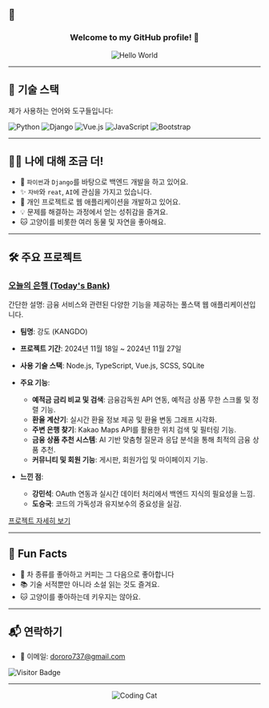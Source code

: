 ## 👋

<h3 align="center">Welcome to my GitHub profile! 🚀</h3>
<p align="center">
  <img src="https://media.giphy.com/media/13HgwGsXF0aiGY/giphy.gif" alt="Hello World">
</p>

---

## 🚀 기술 스택

제가 사용하는 언어와 도구들입니다:

![Python](https://img.shields.io/badge/Python-3776AB?style=for-the-badge&logo=python&logoColor=white)
![Django](https://img.shields.io/badge/Django-092E20?style=for-the-badge&logo=django&logoColor=white)
![Vue.js](https://img.shields.io/badge/Vue.js-4FC08D?style=for-the-badge&logo=vue.js&logoColor=white)
![JavaScript](https://img.shields.io/badge/JavaScript-F7DF1E?style=for-the-badge&logo=javascript&logoColor=black)
![Bootstrap](https://img.shields.io/badge/Bootstrap-563D7C?style=for-the-badge&logo=bootstrap&logoColor=white)

---

## 👨‍💻 나에 대해 조금 더!

- 🌱 `파이썬`과 `Django`를 바탕으로 백엔드 개발을 하고 있어요.
- ✨ `자바`와 `reat`, `AI`에 관심을 가지고 있습니다.
- 🔭 개인 프로젝트로 웹 애플리케이션을 개발하고 있어요.
- 💡 문제를 해결하는 과정에서 얻는 성취감을 즐겨요.
- 🐱 고양이를 비롯한 여러 동물 및 자연을 좋아해요.

---

## 🛠️ 주요 프로젝트

### [오늘의 은행 (Today's Bank)](https://github.com/DoSeungGuk/todaybank)
간단한 설명: 금융 서비스와 관련된 다양한 기능을 제공하는 풀스택 웹 애플리케이션입니다.

- **팀명**: 강도 (KANGDO)
- **프로젝트 기간**: 2024년 11월 18일 ~ 2024년 11월 27일
- **사용 기술 스택**: Node.js, TypeScript, Vue.js, SCSS, SQLite
- **주요 기능**:
  - **예적금 금리 비교 및 검색**: 금융감독원 API 연동, 예적금 상품 무한 스크롤 및 정렬 기능.
  - **환율 계산기**: 실시간 환율 정보 제공 및 환율 변동 그래프 시각화.
  - **주변 은행 찾기**: Kakao Maps API를 활용한 위치 검색 및 필터링 기능.
  - **금융 상품 추천 시스템**: AI 기반 맞춤형 질문과 응답 분석을 통해 최적의 금융 상품 추천.
  - **커뮤니티 및 회원 기능**: 게시판, 회원가입 및 마이페이지 기능.

- **느낀 점**:
  - **강민석**: OAuth 연동과 실시간 데이터 처리에서 백엔드 지식의 필요성을 느낌.
  - **도승국**: 코드의 가독성과 유지보수의 중요성을 실감.

[프로젝트 자세히 보기](https://github.com/DoSeungGuk/todaybank)

---

## 🎉 Fun Facts

- 🍵 차 종류를 좋아하고 커피는 그 다음으로 좋아합니다
- 📚 기술 서적뿐만 아니라 소설 읽는 것도 즐겨요. 
- 🐱 고양이를 좋아하는데 키우지는 않아요.

---

## 📬 연락하기

- 📧 이메일: dororo737@gmail.com

![Visitor Badge](https://visitor-badge.laobi.icu/badge?page_id=DoSeungGuk)

---

<p align="center">
  <img src="https://media.giphy.com/media/JIX9t2j0ZTN9S/giphy.gif" alt="Coding Cat">
</p>
